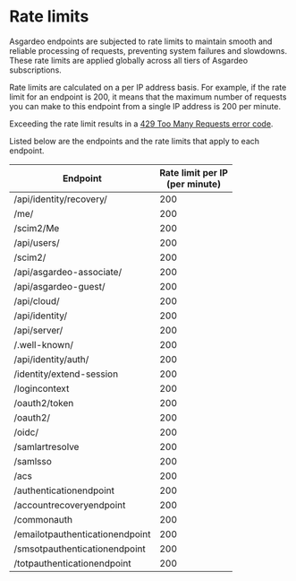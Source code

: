 # Rate limits

Asgardeo endpoints are subjected to rate limits to maintain smooth and reliable processing of requests, preventing system failures and slowdowns. These rate limits are applied globally across all tiers of Asgardeo subscriptions.

Rate limits are calculated on a per IP address basis. For example, if the rate limit for an endpoint is 200, it means that the maximum number of requests you can make to this endpoint from a single IP address is 200 per minute.

Exceeding the rate limit results in a [429 Too Many Requests error code](https://datatracker.ietf.org/doc/html/rfc6585#section-4).

Listed below are the endpoints and the rate limits that apply to each endpoint.

<table>
<thead>
    <th>Endpoint</th>
    <th>Rate limit per IP</br>
    (per minute)</th>
</thead>

<tbody>
    <tr>
        <td>/api/identity/recovery/</td>
        <td>200</td>
    </tr>
    <tr>
        <td>/me/</td>
        <td>200</td>
    </tr>
    <tr>
        <td>/scim2/Me</td>
        <td>200</td>
    </tr>
    <tr>
        <td>/api/users/</td>
        <td>200</td>
    </tr>
    <tr>
        <td>/scim2/</td>
        <td>200</td>
    </tr>
    <tr>
        <td>/api/asgardeo-associate/</td>
        <td>200</td>
    </tr>
    <tr>
        <td>/api/asgardeo-guest/</td>
        <td>200</td>
    </tr>
    <tr>
        <td>/api/cloud/</td>
        <td>200</td>
    </tr>
    <tr>
        <td>/api/identity/</td>
        <td>200</td>
    </tr>
    <tr>
        <td>/api/server/</td>
        <td>200</td>
    </tr>
    <tr>
        <td>/.well-known/</td>
        <td>200</td>
    </tr>
    <tr>
        <td>/api/identity/auth/</td>
        <td>200</td>
    </tr>
    <tr>
        <td>/identity/extend-session</td>
        <td>200</td>
    </tr>
    <tr>
        <td>/logincontext</td>
        <td>200</td>
    </tr>
    <tr>
        <td>/oauth2/token</td>
        <td>200</td>
    </tr>
    <tr>
        <td>/oauth2/</td>
        <td>200</td>
    </tr>
    <tr>
        <td>/oidc/</td>
        <td>200</td>
    </tr>
    <tr>
        <td>/samlartresolve</td>
        <td>200</td>
    </tr>
    <tr>
        <td>/samlsso</td>
        <td>200</td>
    </tr>
    <tr>
        <td>/acs</td>
        <td>200</td>
    </tr>
    <tr>
        <td>/authenticationendpoint</td>
        <td>200</td>
    </tr>
    <tr>
        <td>/accountrecoveryendpoint</td>
        <td>200</td>
    </tr>
    <tr>
        <td>/commonauth</td>
        <td>200</td>
    </tr>
    <tr>
        <td>/emailotpauthenticationendpoint</td>
        <td>200</td>
    </tr>
    <tr>
        <td>/smsotpauthenticationendpoint</td>
        <td>200</td>
    </tr>
    <tr>
        <td>/totpauthenticationendpoint</td>
        <td>200</td>
    </tr>

</tbody>
</table>